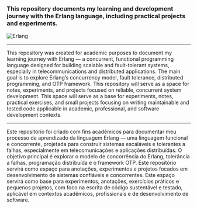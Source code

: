 ### This repository documents my learning and development journey with the Erlang language, including practical projects and experiments.

![Erlang](https://img.shields.io/badge/Erlang-0d1117?style=for-the-badge&logo=erlang&logoColor=25fafe)

---
This repository was created for academic purposes to document my learning journey with Erlang — a concurrent, functional programming language designed for building scalable and fault-tolerant systems, especially in telecommunications and distributed applications.
The main goal is to explore Erlang’s concurrency model, fault tolerance, distributed programming, and OTP framework. This repository will serve as a space for notes, experiments, and projects focused on reliable, concurrent system development.
This space will serve as a base for experiments, notes, practical exercises, and small projects focusing on writing maintainable and tested code applicable in academic, professional, and software development contexts.

---
Este repositório foi criado com fins acadêmicos para documentar meu processo de aprendizado da linguagem Erlang — uma linguagem funcional e concorrente, projetada para construir sistemas escaláveis e tolerantes a falhas, especialmente em telecomunicações e aplicações distribuídas.
O objetivo principal é explorar o modelo de concorrência do Erlang, tolerância a falhas, programação distribuída e o framework OTP. Este repositório servirá como espaço para anotações, experimentos e projetos focados em desenvolvimento de sistemas confiáveis e concorrentes.
Este espaço servirá como base para experimentos, anotações, exercícios práticos e pequenos projetos, com foco na escrita de código sustentável e testado, aplicável em contextos acadêmicos, profissionais e de desenvolvimento de software.
